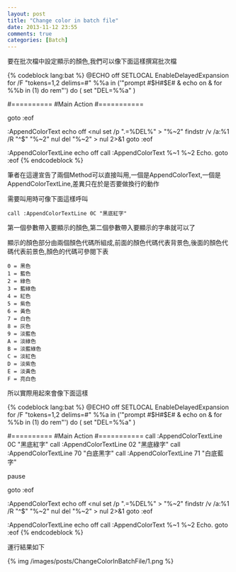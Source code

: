 ```yaml
---
layout: post
title: "Change color in batch file"
date: 2013-11-12 23:55
comments: true
categories: [Batch]
---
```


要在批次檔中設定顯示的顏色,我們可以像下面這樣撰寫批次檔  

<!--More-->

{% codeblock lang:bat %}
@ECHO off
SETLOCAL EnableDelayedExpansion
for /F "tokens=1,2 delims=#" %%a in ('"prompt #$H#$E# & echo on & for %%b in (1) do rem"') do (
  set "DEL=%%a"
)

#==========
#Main Action
#===========

goto :eof



:AppendColorText
echo off
<nul set /p ".=%DEL%" > "%~2"
findstr /v /a:%1 /R "^$" "%~2" nul
del "%~2" > nul 2>&1
goto :eof


:AppendColorTextLine
echo off
call :AppendColorText %~1 %~2
Echo.
goto :eof
{% endcodeblock %}


筆者在這邊宣告了兩個Method可以直接叫用,一個是AppendColorText,一個是AppendColorTextLine,差異只在於是否要做換行的動作

需要叫用時可像下面這樣呼叫 

    call :AppendColorTextLine 0C "黑底紅字"


第一個參數帶入要顯示的顏色,第二個參數帶入要顯示的字串就可以了  

顯示的顏色部分由兩個顏色代碼所組成,前面的顏色代碼代表背景色,後面的顏色代碼代表前景色,顏色的代碼可參閱下表  

    0 = 黑色
    1 = 藍色
    2 = 綠色
    3 = 藍綠色
    4 = 紅色
    5 = 紫色
    6 = 黃色
    7 = 白色
    8 = 灰色
    9 = 淡藍色
    A = 淡綠色
    B = 淡藍綠色
    C = 淡紅色
    D = 淡紫色
    E = 淡黃色
    F = 亮白色


所以實際用起來會像下面這樣  

{% codeblock lang:bat %}
@ECHO off
SETLOCAL EnableDelayedExpansion
for /F "tokens=1,2 delims=#" %%a in ('"prompt #$H#$E# & echo on & for %%b in (1) do rem"') do (
  set "DEL=%%a"
)

#==========
#Main Action
#===========
call :AppendColorTextLine 0C "黑底紅字"
call :AppendColorTextLine 02 "黑底綠字"
call :AppendColorTextLine 70 "白底黑字"
call :AppendColorTextLine 71 "白底藍字"

pause

goto :eof



:AppendColorText
echo off
<nul set /p ".=%DEL%" > "%~2"
findstr /v /a:%1 /R "^$" "%~2" nul
del "%~2" > nul 2>&1
goto :eof


:AppendColorTextLine
echo off
call :AppendColorText %~1 %~2
Echo.
goto :eof
{% endcodeblock %}


運行結果如下

{% img /images/posts/ChangeColorInBatchFile/1.png %}
